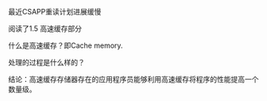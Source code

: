 最近CSAPP重读计划进展缓慢

阅读了1.5 高速缓存部分

什么是高速缓存？即Cache memory.

处理的过程是什么样的？

结论：高速缓存存储器存在的应用程序员能够利用高速缓存将程序的性能提高一个数量级。
